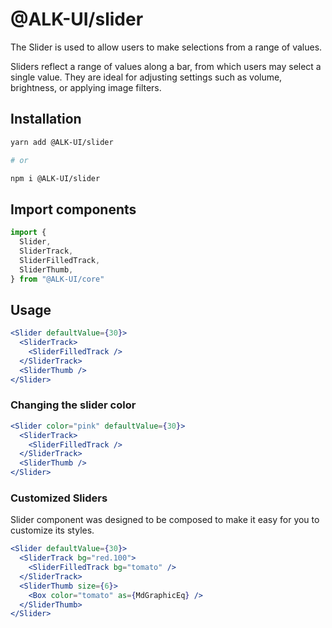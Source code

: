 # @ALK-UI/slider

The Slider is used to allow users to make selections from a range of values.

Sliders reflect a range of values along a bar, from which users may select a
single value. They are ideal for adjusting settings such as volume, brightness,
or applying image filters.

## Installation

```sh
yarn add @ALK-UI/slider

# or

npm i @ALK-UI/slider
```

## Import components

```js
import {
  Slider,
  SliderTrack,
  SliderFilledTrack,
  SliderThumb,
} from "@ALK-UI/core"
```

## Usage

```jsx
<Slider defaultValue={30}>
  <SliderTrack>
    <SliderFilledTrack />
  </SliderTrack>
  <SliderThumb />
</Slider>
```

### Changing the slider color

```jsx
<Slider color="pink" defaultValue={30}>
  <SliderTrack>
    <SliderFilledTrack />
  </SliderTrack>
  <SliderThumb />
</Slider>
```

### Customized Sliders

Slider component was designed to be composed to make it easy for you to
customize its styles.

```jsx
<Slider defaultValue={30}>
  <SliderTrack bg="red.100">
    <SliderFilledTrack bg="tomato" />
  </SliderTrack>
  <SliderThumb size={6}>
    <Box color="tomato" as={MdGraphicEq} />
  </SliderThumb>
</Slider>
```
